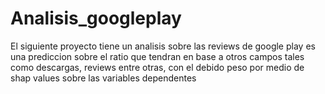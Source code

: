 # Analisis_googleplay
El siguiente proyecto tiene un analisis sobre las reviews de google play es una prediccion sobre el ratio que tendran en base a otros campos tales como descargas, reviews entre otras, con el debido peso por medio de shap values sobre las variables dependentes 
